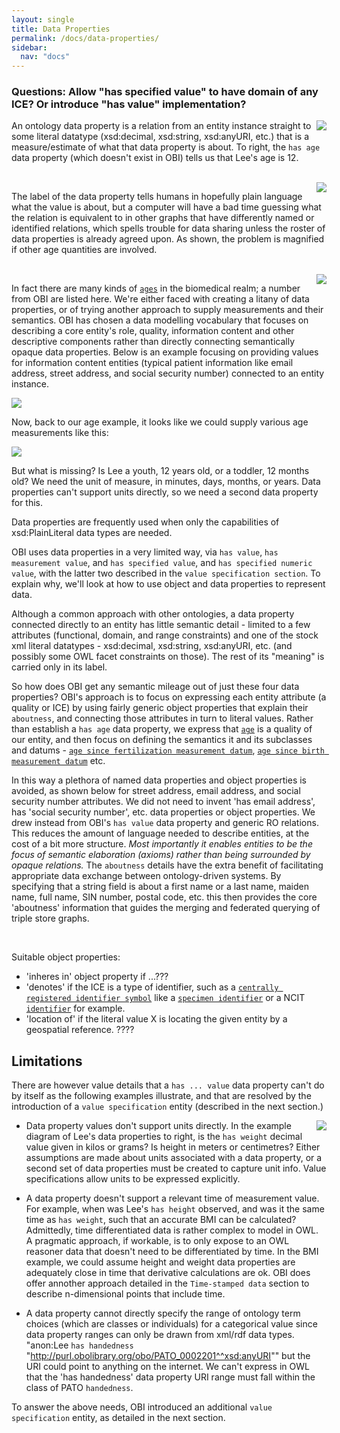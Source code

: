 ```yaml
---
layout: single
title: Data Properties
permalink: /docs/data-properties/
sidebar:
  nav: "docs"
---
```


### Questions: Allow "has specified value" to have domain of any ICE?  Or introduce "has value" implementation?

<img align="right" src="/assets/images/docs/data_lee_data_property_age.png">

An ontology data property is a relation from an entity instance straight to some literal datatype (xsd:decimal, xsd:string, xsd:anyURI, etc.) that is a measure/estimate of what that data property is about. To right, the `has age` data property (which doesn't exist in OBI) tells us that Lee's age is 12.

<br clear="both">

<img align="right" src="/assets/images/docs/data_lee_data_property_ages.png">

The label of the data property tells humans in hopefully plain language what the value is about, but a computer will have a bad time guessing what the relation is equivalent to in other graphs that have differently named or identified relations, which spells trouble for data sharing unless the roster of data properties is already agreed upon.  As shown, the problem is magnified if other age quantities are involved.

<br clear="both">

<img align="right" src="/assets/images/docs/data_age_measurement_datums.png">

In fact there are many kinds of [`ages`](http://purl.obolibrary.org/obo/OBI_0001167) in the biomedical realm; a number from OBI are listed here. We're either faced with creating a litany of data properties, or of trying another approach to supply measurements and their semantics. OBI has chosen a data modelling vocabulary that focuses on describing a core entity's role, quality, information content and other descriptive components rather than directly connecting semantically opaque data properties. Below is an example focusing on providing values for information content entities (typical patient information like email address, street address, and social security number) connected to an entity instance.

<img src="/assets/images/docs/data_lee_has_specified_value.png">

Now, back to our age example, it looks like we could supply various age measurements like this:

<img src="/assets/images/docs/data_lee_object_property_ages.png">

But what is missing?  Is Lee a youth, 12 years old, or a toddler, 12 months old?  We need the unit of measure, in minutes, days, months, or years.  Data properties can't support units directly, so we need a second data property for this.

Data properties are frequently used when only the capabilities of xsd:PlainLiteral data types are needed. 

OBI uses data properties in a very limited way, via `has value`, `has measurement value`, and `has specified value`, and `has specified numeric value`, with the latter two described in the `value specification section`.  To explain why, we'll look at how to use object and data properties to represent data.


Although a common approach with other ontologies, a data property connected directly to an entity has little semantic detail - limited to a few attributes (functional, domain, and range constraints) and one of the stock xml literal datatypes - xsd:decimal, xsd:string, xsd:anyURI, etc. (and possibly some OWL facet constraints on those). The rest of its "meaning" is carried only in its label.  

So how does OBI get any semantic mileage out of just these four data properties?  OBI's approach is to focus on expressing each entity attribute (a quality or ICE) by using fairly generic object properties that explain their `aboutness`, and connecting those attributes in turn to literal values.  Rather than establish a `has age` data property, we express that [`age`](http://purl.obolibrary.org/obo/PATO_0000011) is a quality of our entity, and then focus on defining the semantics it and its subclasses and datums - [`age since fertilization measurement datum`](http://purl.obolibrary.org/obo/OBI_0001168), [`age since birth measurement datum`](http://purl.obolibrary.org/obo/OBI_0001169) etc. 

In this way a plethora of named data properties and object properties is avoided, as shown below for street address, email address, and social security number attributes.  We did not need to invent 'has email address', has 'social security number', etc. data properties or object properties. We drew instead from OBI's `has value` data property and generic RO relations.  This reduces the amount of language needed to describe entities, at the cost of a bit more structure. *Most importantly it enables entities to be the focus of semantic elaboration (axioms) rather than being surrounded by opaque relations.* The `aboutness` details have the extra benefit of facilitating appropriate data exchange between ontology-driven systems.  By specifying that a string field is about a first name or a last name, maiden name, full name, SIN number, postal code, etc. this then provides the core 'aboutness' information that guides the merging and federated querying of triple store graphs.

<br clear="both">

Suitable object properties:

- 'inheres in' object property if ...???
- 'denotes' if the ICE is a type of identifier, such as a [`centrally registered identifier symbol`](http://purl.obolibrary.org/obo/IAO_0000577) like a [`specimen identifier`](http://purl.obolibrary.org/obo/OBI_0001616) or a NCIT [`identifier`](http://purl.obolibrary.org/obo/NCIT_C25364) for example.
- 'location of' if the literal value X is locating the given entity by a geospatial reference. ????

## Limitations

There are however value details that a `has ... value` data property can't do by itself as the following examples illustrate, and that are resolved by the introduction of a `value specification` entity (described in the next section.)

<img align="right" src="/assets/images/docs/data_lee_data_properties.png">

- Data property values don't support units directly. In the example diagram of Lee's data properties to right, is the `has weight` decimal value given in kilos or grams? Is height in meters or centimetres? Either assumptions are made about units associated with a data property, or a second set of data properties must be created to capture unit info.  Value specifications allow units to be expressed explicitly.

- A data property doesn't support a relevant time of measurement value.  For example, when was Lee's `has height` observed, and was it the same time as `has weight`, such that an accurate BMI can be calculated?  Admittedly, time differentiated data is rather complex to model in OWL. A pragmatic approach, if workable, is to only expose to an OWL reasoner data that doesn't need to be differentiated by time. In the BMI example, we could assume height and weight data properties are adequately close in time that derivative calculations are ok. OBI does offer annother approach detailed in the `Time-stamped data` section to describe n-dimensional points that include time.

- A data property cannot directly specify the range of ontology term choices (which are classes or individuals) for a categorical value since data property ranges can only be drawn from xml/rdf data types. "anon:Lee `has handedness` "http://purl.obolibrary.org/obo/PATO_0002201^^xsd:anyURI"" but the URI could point to anything on the internet. We can't express in OWL that the 'has handedness' data property URI range must fall within the class of PATO `handedness`.

To answer the above needs, OBI introduced an additional `value specification` entity, as detailed in the next section.